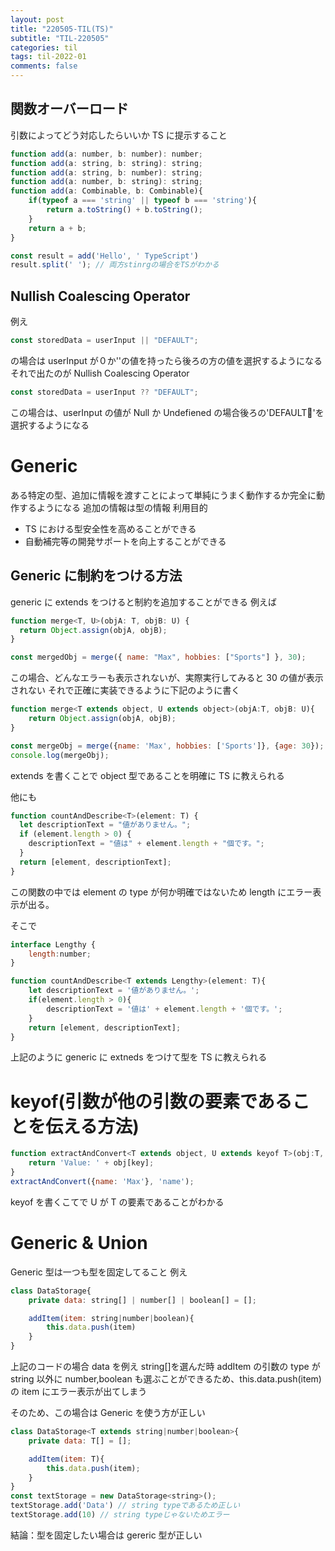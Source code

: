 ```yaml
---
layout: post
title: "220505-TIL(TS)"
subtitle: "TIL-220505"
categories: til
tags: til-2022-01
comments: false
---
```


## 関数オーバーロード

引数によってどう対応したらいいか TS に提示すること

```js
function add(a: number, b: number): number;
function add(a: string, b: string): string;
function add(a: string, b: number): string;
function add(a: number, b: string): string;
function add(a: Combinable, b: Combinable){
    if(typeof a === 'string' || typeof b === 'string'){
        return a.toString() + b.toString();
    }
    return a + b;
}

const result = add('Hello', ' TypeScript')
result.split(' '); // 両方stinrgの場合をTSがわかる
```

## Nullish Coalescing Operator

例え

```js
const storedData = userInput || "DEFAULT";
```

の場合は userInput が０か''の値を持ったら後ろの方の値を選択するようになる
それで出たのが Nullish Coalescing Operator

```js
const storedData = userInput ?? "DEFAULT";
```

この場合は、userInput の値が Null か Undefiened の場合後ろの'DEFAULT'を選択するようになる

# Generic

ある特定の型、追加に情報を渡すことによって単純にうまく動作するか完全に動作するようになる
追加の情報は型の情報
利用目的

- TS における型安全性を高めることができる
- 自動補完等の開発サポートを向上することができる

## Generic に制約をつける方法

generic に extends をつけると制約を追加することができる
例えば

```js
function merge<T, U>(objA: T, objB: U) {
  return Object.assign(objA, objB);
}

const mergedObj = merge({ name: "Max", hobbies: ["Sports"] }, 30);
```

この場合、どんなエラーも表示されないが、実際実行してみると 30 の値が表示されない
それで正確に実装できるように下記のように書く

```js
function merge<T extends object, U extends object>(objA:T, objB: U){
    return Object.assign(objA, objB);
}

const mergeObj = merge({name: 'Max', hobbies: ['Sports']}, {age: 30});
console.log(mergeObj);
```

extends を書くことで object 型であることを明確に TS に教えられる

他にも

```js
function countAndDescribe<T>(element: T) {
  let descriptionText = "値がありません。";
  if (element.length > 0) {
    descriptionText = "値は" + element.length + "個です。";
  }
  return [element, descriptionText];
}
```

この関数の中では element の type が何か明確ではないため length にエラー表示が出る。

そこで

```js
interface Lengthy {
    length:number;
}

function countAndDescribe<T extends Lengthy>(element: T){
    let descriptionText = '値がありません。';
    if(element.length > 0){
        descriptionText = '値は' + element.length + '個です。';
    }
    return [element, descriptionText];
}
```

上記のように generic に extneds をつけて型を TS に教えられる

# keyof(引数が他の引数の要素であることを伝える方法)

```js
function extractAndConvert<T extends object, U extends keyof T>(obj:T, key: U){
    return 'Value: ' + obj[key];
}
extractAndConvert({name: 'Max'}, 'name');
```

keyof を書くこてで U が T の要素であることがわかる

# Generic & Union

Generic 型は一つも型を固定してること
例え

```js
class DataStorage{
    private data: string[] | number[] | boolean[] = [];

    addItem(item: string|number|boolean){
        this.data.push(item)
    }
}
```

上記のコードの場合 data を例え string[]を選んだ時 addItem の引数の type が string 以外に number,boolean も選ぶことができるため、this.data.push(item)の item にエラー表示が出てしまう

そのため、この場合は Generic を使う方が正しい

```js
class DataStorage<T extends string|number|boolean>{
    private data: T[] = [];

    addItem(item: T){
        this.data.push(item);
    }
}
const textStorage = new DataStorage<string>();
textStorage.add('Data') // string typeであるため正しい
textStorage.add(10) // string typeじゃないためエラー
```

結論：型を固定したい場合は gereric 型が正しい
